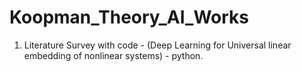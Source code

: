 # Koopman_Theory_AI_Works
1. Literature Survey with code - (Deep Learning for Universal linear embedding of nonlinear systems) - python.
